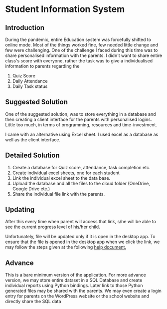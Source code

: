 # Student Information System

## Introduction
During the pandemic, entire Education system was forcefully shifted to online mode. Most of the things worked fine, few needed little change and few were challenging. One of the challenge I faced during this time was to share personalised information with the parents. I didn't want to share entire class's score with everyone, rather the task was to give a individualised information to parents regarding the 
1. Quiz Score
2. Daily Attendance
3. Daily Task status

## Suggested Solution
One of the suggested solution, was to store everything in a database and then creating a client interface for the parents with personalised logins. Little too much, in terms of programming, resources and time-investment.

I came with an alternative using Excel sheet. I used excel as a database as well as the client interface.

## Detailed Solution
1. Create a database for Quiz score, attendance, task completion etc.
2. Create individual excel sheets, one for each student
3. Link the individual excel sheet to the data base.
4. Upload the database and all the files to the cloud folder (OneDrive, Google Drive etc.)
5. Share the individual file link with the parents.

## Updating
After this every time when parent will access that link, s/he will be able to see the current progress level of his/her child.

Unfortunately, file will be updated only if it is open in the desktop app. To ensure that the file is opened in the desktop app when we click the link, we may follow the steps given at the following [help document.](https://support.microsoft.com/en-us/office/open-file-links-directly-in-office-desktop-apps-fe241745-9e05-4142-9ba8-1bb1dc044773)

## Advance
This is a bare minimum version of the application. For more advance version, we may store entire dataset in a SQL Database and create individual reports using Python bindings. Later link to those Python generated files may be shared with the parents. We may even create a login entry for parents on the WordPress website or the school website and directly share the SQL data

